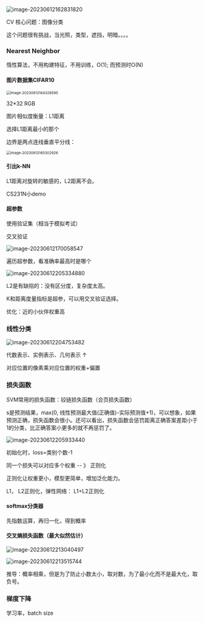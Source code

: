 ![image-20230612162831820](C:\Users\lenovo\AppData\Roaming\Typora\typora-user-images\image-20230612162831820.png)

CV 核心问题：图像分类

这个问题很有挑战，当光照，类型，遮挡，明暗。。。。

### Nearest Neighbor

惰性算法，不用构建特征，不用训练，O(1); 而预测时O(N)

#### 图片数据集CIFAR10

<img src="C:\Users\lenovo\AppData\Roaming\Typora\typora-user-images\image-20230612164328595.png" alt="image-20230612164328595" style="zoom:67%;" /> 

32*32 RGB

图片相似度衡量：L1距离

选择L1距离最小的那个

边界是两点连线垂直平分线：

<img src="C:\Users\lenovo\AppData\Roaming\Typora\typora-user-images\image-20230612165302926.png" alt="image-20230612165302926" style="zoom:67%;" />

#### 引出k-NN

L1距离对旋转的敏感的，L2距离不会。

CS231N小demo

#### 超参数

使用验证集（相当于模拟考试）

交叉验证

![image-20230612170058547](C:\Users\lenovo\AppData\Roaming\Typora\typora-user-images\image-20230612170058547.png)

遍历超参数，看准确率最高时是哪个

![image-20230612205334880](C:\Users\lenovo\AppData\Roaming\Typora\typora-user-images\image-20230612205334880.png)

L2是有缺陷的：没有区分度，复杂度太高。

K和距离度量指标是超参，可以用交叉验证选择。

优化：近的小伙伴权重高

### 线性分类

![image-20230612204753482](C:\Users\lenovo\AppData\Roaming\Typora\typora-user-images\image-20230612204753482.png)

代数表示、实例表示、几何表示 ↑

对应位置的像素乘对应位置的权重+偏置

### 损失函数

SVM常用的损失函数：铰链损失函数（合页损失函数）

s是预测结果，max(0, 线性预测最大值(正确值)-实际预测值+1)，可以想象，如果预测正确，损失函数会很小。还可以看出，损失函数会惩罚距离正确答案差距小于1的分类，比正确答案小更多的就不再惩罚了。

![image-20230612205933440](C:\Users\lenovo\AppData\Roaming\Typora\typora-user-images\image-20230612205933440.png)

初始化时，loss=类别个数-1

同一个损失可以对应多个权重 -- 》 正则化

正则化让权重更小，模型更简单，增加泛化能力。

L1， L2正则化，弹性网络： L1+L2正则化

#### softmax分类器

先指数运算，再归一化，得到概率

#### 交叉熵损失函数（最大似然估计）

![image-20230612213040497](C:\Users\lenovo\AppData\Roaming\Typora\typora-user-images\image-20230612213040497.png)

![image-20230612213515744](C:\Users\lenovo\AppData\Roaming\Typora\typora-user-images\image-20230612213515744.png)

推导：概率相乘，但是为了防止小数太小，取对数，为了最小化而不是最大化，取负号。

### 梯度下降

 学习率，batch size

